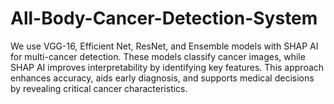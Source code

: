 # All-Body-Cancer-Detection-System
We use VGG-16, Efficient Net, ResNet, and Ensemble models with SHAP AI for multi-cancer detection. These models classify cancer images, while SHAP AI improves interpretability by identifying key features. This approach enhances accuracy, aids early diagnosis, and supports medical decisions by revealing critical cancer characteristics.
